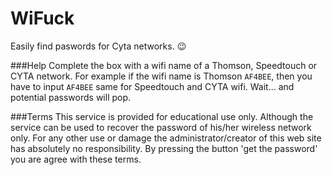 # WiFuck

Easily find paswords for Cyta networks. :wink:

###Help
Complete the box with a wifi name of a Thomson, Speedtouch or CYTA network. For example if the wifi name is Thomson `AF4BEE`, then you have to input `AF4BEE` same for Speedtouch and CYTA wifi. Wait... and potential passwords will pop.


###Terms
This service is provided for educational use only. Although the service can be used to recover the password of his/her wireless network only. For any other use or damage the administrator/creator of this web site has absolutely no responsibility. By pressing the button 'get the password' you are agree with these terms.